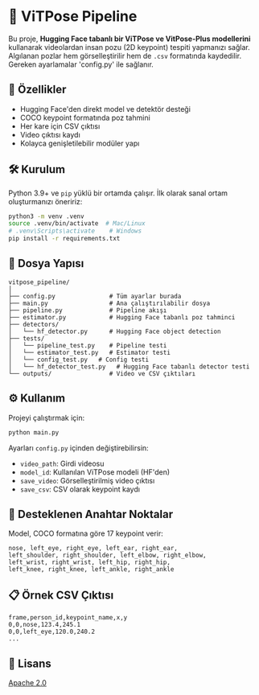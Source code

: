 # 🕺 ViTPose Pipeline

Bu proje, **Hugging Face tabanlı bir ViTPose ve VitPose-Plus modellerini** kullanarak videolardan insan pozu (2D keypoint) tespiti yapmanızı sağlar. Algılanan pozlar hem görselleştirilir hem de `.csv` formatında kaydedilir. Gereken ayarlamalar 'config.py' ile sağlanır.

## 🚀 Özellikler
- Hugging Face'den direkt model ve detektör desteği
- COCO keypoint formatında poz tahmini
- Her kare için CSV çıktısı
- Video çıktısı kaydı
- Kolayca genişletilebilir modüler yapı

## 🛠️ Kurulum

Python 3.9+ ve `pip` yüklü bir ortamda çalışır. İlk olarak sanal ortam oluşturmanızı öneririz:

```bash
python3 -m venv .venv
source .venv/bin/activate  # Mac/Linux
# .venv\Scripts\activate    # Windows
pip install -r requirements.txt
```

## 📁 Dosya Yapısı

```
vitpose_pipeline/
│
├── config.py               # Tüm ayarlar burada
├── main.py                 # Ana çalıştırılabilir dosya
├── pipeline.py             # Pipeline akışı
├── estimator.py            # Hugging Face tabanlı poz tahminci
├── detectors/
│   └── hf_detector.py      # Hugging Face object detection
├── tests/
│   └── pipeline_test.py    # Pipeline testi
│   └── estimator_test.py   # Estimator testi
│   └── config_test.py   # Config testi
│   └── hf_detector_test.py   # Hugging Face tabanlı detector testi
└── outputs/                # Video ve CSV çıktıları
```

## ⚙️ Kullanım

Projeyi çalıştırmak için:

```bash
python main.py
```

Ayarları `config.py` içinden değiştirebilirsin:
- `video_path`: Girdi videosu
- `model_id`: Kullanılan ViTPose modeli (HF'den)
- `save_video`: Görselleştirilmiş video çıktısı
- `save_csv`: CSV olarak keypoint kaydı

## 🧠 Desteklenen Anahtar Noktalar

Model, COCO formatına göre 17 keypoint verir:
```
nose, left_eye, right_eye, left_ear, right_ear,
left_shoulder, right_shoulder, left_elbow, right_elbow,
left_wrist, right_wrist, left_hip, right_hip,
left_knee, right_knee, left_ankle, right_ankle
```

## 📋 Örnek CSV Çıktısı

```csv
frame,person_id,keypoint_name,x,y
0,0,nose,123.4,245.1
0,0,left_eye,120.0,240.2
...
```
## 📄 Lisans

[Apache 2.0](LICENSE)